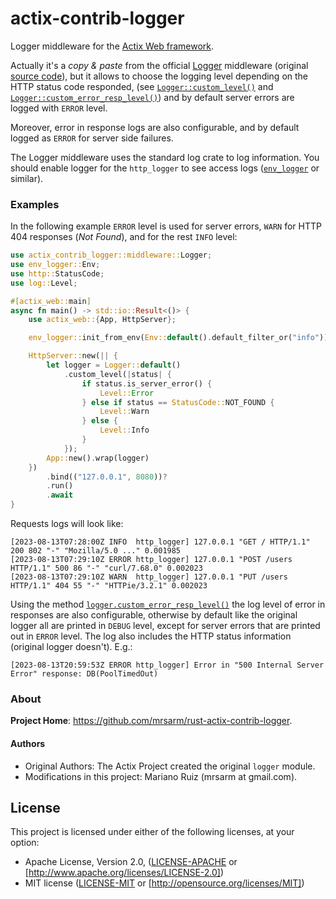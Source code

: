 actix-contrib-logger
====================

Logger middleware for the [Actix Web framework](https://actix.rs/).

Actually it's a _copy & paste_ from the official [Logger](https://actix.rs/docs/middleware/#logging)
middleware (original [source code](https://github.com/actix/actix-web/blob/master/actix-web/src/middleware/logger.rs)),
but it allows to choose the logging level depending on the HTTP status code responded,
(see [`Logger::custom_level()`](https://docs.rs/actix-contrib-logger/latest/actix_contrib_logger/middleware/struct.Logger.html#method.custom_level)
and [`Logger::custom_error_resp_level()`](https://docs.rs/actix-contrib-logger/latest/actix_contrib_logger/middleware/struct.Logger.html#method.custom_error_resp_level))
and by default server errors are logged with `ERROR` level.

Moreover, error in response logs are also configurable, and by default logged as `ERROR`
for server side failures.

The Logger middleware uses the standard log crate to log information. You should enable logger for
the `http_logger` to see access logs ([`env_logger`](https://docs.rs/env_logger) or similar).

### Examples

In the following example `ERROR` level is used for server errors, `WARN` for
HTTP 404 responses (_Not Found_), and for the rest `INFO` level:

```rust
use actix_contrib_logger::middleware::Logger;
use env_logger::Env;
use http::StatusCode;
use log::Level;

#[actix_web::main]
async fn main() -> std::io::Result<()> {
    use actix_web::{App, HttpServer};

    env_logger::init_from_env(Env::default().default_filter_or("info"));

    HttpServer::new(|| {
        let logger = Logger::default()
            .custom_level(|status| {
                if status.is_server_error() {
                    Level::Error
                } else if status == StatusCode::NOT_FOUND {
                    Level::Warn
                } else {
                    Level::Info
                }
            });
        App::new().wrap(logger)
    })
        .bind(("127.0.0.1", 8080))?
        .run()
        .await
}
```

Requests logs will look like:

```
[2023-08-13T07:28:00Z INFO  http_logger] 127.0.0.1 "GET / HTTP/1.1" 200 802 "-" "Mozilla/5.0 ..." 0.001985
[2023-08-13T07:29:10Z ERROR http_logger] 127.0.0.1 "POST /users HTTP/1.1" 500 86 "-" "curl/7.68.0" 0.002023
[2023-08-13T07:29:10Z WARN  http_logger] 127.0.0.1 "PUT /users HTTP/1.1" 404 55 "-" "HTTPie/3.2.1" 0.002023
```

Using the method [`logger.custom_error_resp_level()`](https://docs.rs/actix-contrib-logger/latest/actix_contrib_logger/middleware/struct.Logger.html#method.custom_error_resp_level)
the log level of error in responses are also configurable, otherwise by default like the original
logger all are printed in `DEBUG` level, except for server errors that are printed out in `ERROR` level.
The log also includes the HTTP status information (original logger doesn't). E.g.:

```
[2023-08-13T20:59:53Z ERROR http_logger] Error in "500 Internal Server Error" response: DB(PoolTimedOut)
```

### About

**Project Home**: https://github.com/mrsarm/rust-actix-contrib-logger.

#### Authors

- Original Authors: The Actix Project created the original `logger` module. 
- Modifications in this project: Mariano Ruiz (mrsarm at gmail.com).

## License

This project is licensed under either of the following licenses, at your option:

- Apache License, Version 2.0, ([LICENSE-APACHE](LICENSE-APACHE) or [http://www.apache.org/licenses/LICENSE-2.0])
- MIT license ([LICENSE-MIT](LICENSE-MIT) or [http://opensource.org/licenses/MIT])
